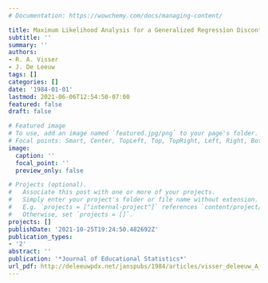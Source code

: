```yaml
---
# Documentation: https://wowchemy.com/docs/managing-content/

title: Maximum Likelihood Analysis for a Generalized Regression Discontinuity Design
subtitle: ''
summary: ''
authors:
- R. A. Visser
- J. De Leeuw
tags: []
categories: []
date: '1984-01-01'
lastmod: 2021-06-06T12:54:50-07:00
featured: false
draft: false

# Featured image
# To use, add an image named `featured.jpg/png` to your page's folder.
# Focal points: Smart, Center, TopLeft, Top, TopRight, Left, Right, BottomLeft, Bottom, BottomRight.
image:
  caption: ''
  focal_point: ''
  preview_only: false

# Projects (optional).
#   Associate this post with one or more of your projects.
#   Simply enter your project's folder or file name without extension.
#   E.g. `projects = ["internal-project"]` references `content/project/deep-learning/index.md`.
#   Otherwise, set `projects = []`.
projects: []
publishDate: '2021-10-25T19:24:50.482692Z'
publication_types:
- '2'
abstract: ''
publication: '*Journal of Educational Statistics*'
url_pdf: http://deleeuwpdx.net/janspubs/1984/articles/visser_deleeuw_A_84.pdf
---
```

